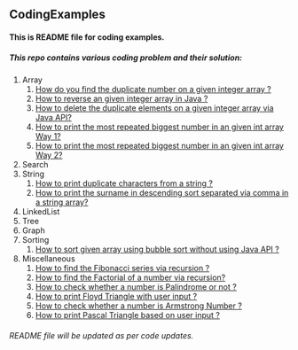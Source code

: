 ## CodingExamples
#### This is README file for coding examples.

##### This repo contains various coding problem and their solution:
1. Array
	1. [How do you find the duplicate number on a given integer array ?](https://github.com/SHIVAMKVERMA/CodingExamples/blob/master/DuplicateNumberOnIntArray.java)
	2. [How to reverse an given integer array in Java ?](https://github.com/SHIVAMKVERMA/CodingExamples/blob/master/ReverseIntArray.java)
	3. [How to delete the duplicate elements on a given integer array via Java API?](https://github.com/SHIVAMKVERMA/CodingExamples/blob/master/RemoveDuplicatesFromArray.java)
	4. [How to print the most repeated biggest number in an given int array Way 1?](https://github.com/SHIVAMKVERMA/CodingExamples/blob/master/BiggestMostRepeatedNumber.java)
	5. [How to print the most repeated biggest number in an given int array Way 2?](https://github.com/SHIVAMKVERMA/CodingExamples/blob/master/BiggestMostRepeatedNumber2Way.java)
2. Search
3. String
	1. [How to print duplicate characters from a string ?](https://github.com/SHIVAMKVERMA/CodingExamples/blob/master/DuplicateCharString.java)
	2. [How to print the surname in descending sort separated via comma in a string array?](https://github.com/SHIVAMKVERMA/CodingExamples/blob/master/StringDescendingOrderSort.java)
4. LinkedList
5. Tree
6. Graph
7. Sorting
	1. [How to sort given array using bubble sort without using Java API ?](https://github.com/SHIVAMKVERMA/CodingExamples/blob/master/BubbleSort.java)
8. Miscellaneous
	1. [How to find the Fibonacci series via recursion ?](https://github.com/SHIVAMKVERMA/CodingExamples/blob/master/FibonacciSeries.java)
	2. [How to find the Factorial of a number via recursion?](https://github.com/SHIVAMKVERMA/CodingExamples/blob/master/FactorialNumber.java)
	3. [How to check whether a number is Palindrome or not ?](https://github.com/SHIVAMKVERMA/CodingExamples/blob/master/PalindromeNumber.java)
	4. [How to print Floyd Triangle with user input ?](https://github.com/SHIVAMKVERMA/CodingExamples/blob/master/FloydTriangle.java)
	5. [How to check whether a number is Armstrong Number ?](https://github.com/SHIVAMKVERMA/CodingExamples/blob/master/ArmstrongNumber.java)
	6. [How to print Pascal Triangle based on user input ?](https://github.com/SHIVAMKVERMA/CodingExamples/blob/master/PascalTriangle.java)


###### README file will be updated as per code updates.

